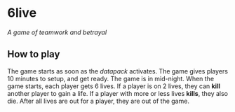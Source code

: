 # 6live
*A game of teamwork and betrayal*
## How to play
The game starts as soon as the *datapack* activates.
The game gives players 10 minutes to setup, and get ready. The game is in mid-night.
When the game starts, each player gets 6 lives. If a player is on 2 lives, they can **kill** another player to gain a life. If a player with more or less lives **kills**, they also die. After all lives are out for a player, they are out of the game.
